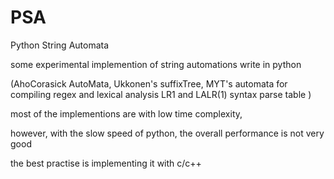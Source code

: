 PSA
===

Python String Automata

some experimental implemention of string automations write in python

(AhoCorasick AutoMata, 
Ukkonen's suffixTree, 
MYT's automata for compiling regex and lexical analysis
LR1 and LALR(1) syntax parse table
)

most of the implementions are with low time complexity, 

however, with the slow speed of python, the overall performance is not very good

the best practise is implementing it with c/c++ 
